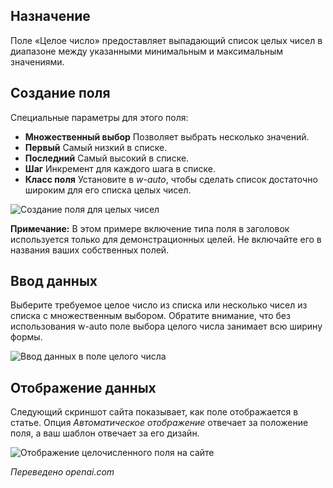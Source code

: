 <!-- Filename: J3.x:Adding_custom_fields/Integer_Field / Display title: Поле целого числа -->

## Назначение

Поле «Целое число» предоставляет выпадающий список целых чисел в диапазоне между указанными минимальным и максимальным значениями.


## Создание поля

Специальные параметры для этого поля:

- **Множественный выбор** Позволяет выбрать несколько значений.
- **Первый** Самый низкий в списке.
- **Последний** Самый высокий в списке.
- **Шаг** Инкремент для каждого шага в списке.
- **Класс поля** Установите в *w-auto*, чтобы сделать список достаточно широким для его
списка целых чисел.

![Создание поля для целых чисел](../../../en/images/fields/fields-integer-edit.png)

**Примечание:** В этом примере включение типа поля в заголовок используется
только для демонстрационных целей. Не включайте его в названия ваших собственных полей.

## Ввод данных

Выберите требуемое целое число из списка или несколько чисел из списка с
множественным выбором. Обратите внимание, что без использования w-auto поле выбора
целого числа занимает всю ширину формы.

![Ввод данных в поле целого числа](../../../en/images/fields/fields-integer-data-entry.png)

## Отображение данных

Следующий скриншот сайта показывает, как поле отображается в статье. Опция *Автоматическое отображение* отвечает за положение поля, а ваш шаблон отвечает за его дизайн.

![Отображение целочисленного поля на сайте](../../../en/images/fields/fields-integer-site.png)

*Переведено openai.com*

